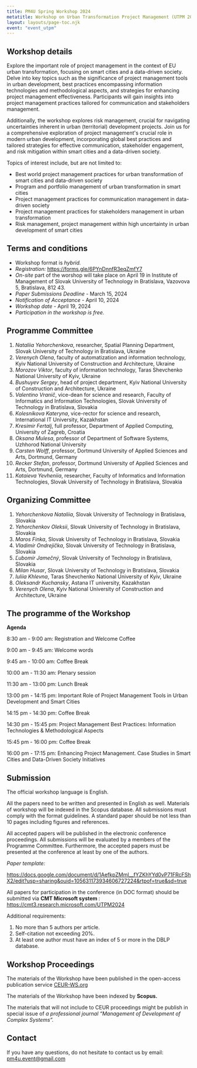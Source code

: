```yaml
---
title: PM4U Spring Workshop 2024
metatitle: Workshop on Urban Transformation Project Management (UTPM 2024)
layout: layouts/page-toc.njk
event: "event_utpm"
---
```


<h2 class="subtitle" id="details">Workshop details</h2>

Explore the important role of project management in the context of EU urban transformation, focusing on smart cities and a data-driven society. Delve into key topics such as the significance of project management tools in urban development, best practices encompassing information technologies and methodological aspects, and strategies for enhancing project management effectiveness. Participants will gain insights into project management practices tailored for communication and stakeholders management. 

Additionally, the workshop explores risk management, crucial for navigating uncertainties inherent in urban (territorial) development projects. Join us for a comprehensive exploration of project management's crucial role in modern urban development, incorporating global best practices and tailored strategies for effective communication, stakeholder engagement, and risk mitigation within smart cities and a data-driven society.

Topics of interest include, but are not limited to:
- Best world project management practices for urban transformation of smart cities and data-driven society
- Program and portfolio management of urban transformation in smart cities
- Project management practices for communication management in data-driven society
- Project management practices for stakeholders management in urban transformation
- Risk management, project management within high uncertainty in urban development of smart cities

<h2 class="subtitle" id="terms">Terms and conditions</h2>

- Workshop format is *hybrid.*
- *Registration:* <https://forms.gle/6PYnDnnfR3eqZmfY7>
- *On-site* part of the worshop will take place on April 19 in Institute of Management of Slovak University of Technology in Bratislava, Vazovova 5, Bratislava, 812 43.
- *Paper Submissions Deadline* - March 15, 2024
- *Notification of Acceptance* - April 10, 2024
- *Workshop date* -  April 19, 2024
- *Participation in the workshop is free.*

<h2 class="subtitle"id="prg-committee">Programme Committee</h2>

1.	*Nataliia Yehorchenkova*, researcher, Spatial Planning Department, Slovak University of Technology in Bratislava, Ukraine
2.	*Verenych Olena*, faculty of automatization and information technology,  Kyiv National University of Construction and Architecture, Ukraine
3.	*Morozov Viktor*, faculty of information technology, Taras Shevchenko National University of Kyiv, Ukraine
4.	*Bushuyev Sergey*, head of project department, Kyiv National University of Construction and Architecture, Ukraine
5.	*Valentino Vranič*,  vice-dean for science and research, Faculty of Informatics and Information Technologies,  Slovak University of Technology in Bratislava, Slovakia 
6.	*Kolesnikova Kateryna*, vice-rector for science and research, International IT University, Kazakhstan
7.	*Kresimir Fertalj*, full professor, Department of Applied Computing, University of Zagreb, Croatia
8.	*Oksana Mulesa*, professor of Department of Software Systems, Uzhhorod National University
9.  *Carsten Wolff*, professor, Dortmund University of Applied Sciences and Arts, Dortmund, Germany
10. *Recker Stefan*, professor, Dortmund University of Applied Sciences and Arts, Dortmund, Germany
11. *Kataieva Yevheniia*, researcher, Faculty of Informatics and Information Technologies, Slovak University of Technology in Bratislava, Slovakia

<h2 class="subtitle" id="org-committee">Organizing Committee</h2>

1. *Yehorchenkova Nataliia*, Slovak University of Technology in Bratislava, Slovakia
2. *Yehorchenkov Oleksii*, Slovak University of Technology in Bratislava, Slovakia
3. *Maros Finka*, Slovak University of Technology in Bratislava, Slovakia
4. *Vladimír Ondrejička*,  Slovak University of Technology in Bratislava, Slovakia
5. *Ľubomír Jamečný*, Slovak University of Technology in Bratislava, Slovakia
6. *Milan Husar*, Slovak University of Technology in Bratislava, Slovakia 
7. *Iuliia Khlevna*, Taras Shevchenko National University of Kyiv, Ukraine
8. *Oleksandr Kuchansky*, Astana IT university, Kazakhstan
9. *Verenych Olena*, Kyiv National University of Construction and Architecture, Ukraine

<h2 class="subtitle" id="programme">The programme of the Workshop</h2>

**Agenda**

8:30 am - 9:00 am: Registration and Welcome Coffee

9:00 am - 9:45 am: Welcome words 

9:45 am - 10:00 am: Coffee Break 

10:00 am - 11:30 am: Plenary session 

11:30 am - 13:00 pm: Lunch Break

13:00 pm - 14:15 pm:  Important Role of Project Management Tools in Urban Development and Smart Cities

14:15 pm - 14:30 pm: Coffee Break 

14:30 pm - 15:45 pm: Project Management Best Practices: Information Technologies & Methodological Aspects

15:45 pm - 16:00 pm: Coffee Break

16:00 pm - 17:15 pm: Enhancing Project Management. Case Studies in Smart Cities and Data-Driven Society Initiatives

<h2 class="subtitle" id="submission">Submission</h2>

The official workshop language is English. 

All the papers need to be written and presented in English as well.
Materials of workshop will be indexed in the Scopus database. All submissions must comply with the format guidelines. A standard paper should be not less than 10 pages including figures and references. 

All accepted papers will be published in the electronic conference proceedings. All submissions will be evaluated by a members of the Programme Committee. Furthermore, the accepted papers must be presented at the conference at least by one of the authors.

*Paper template:* 

<https://docs.google.com/document/d/1AefkpZMml__fYZKhYYd0vP71FRcFShX2/edit?usp=sharing&ouid=105631173934606727224&rtpof=true&sd=true>

All papers for participation in the conference (in DOC format) should be submitted via <b> CMT Microsoft system </b>: <https://cmt3.research.microsoft.com/UTPM2024>

Additional requirements:

1. No more than 5 authors per article.
2. Self-citation not exceeding 20%.
3. At least one author must have an index of 5 or more in the DBLP database.

<h2 class="subtitle" id="proceedings">Workshop Proceedings</h2>

The materials of the Workshop have been published in the open-access publication service [CEUR-WS.org](https://ceur-ws.org/)

The materials of the Workshop have been indexed by **Scopus.**

The materials that will not include to CEUR proceedings might be publish in special issue of *a professional journal “Management of Development of Complex Systems”.*

<h2 class="subtitle" id="contacts">Contact</h2>

If you have any questions, do not hesitate to contact us by email: <pm4u.event@gmail.com>
